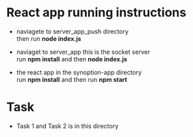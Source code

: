 # React app running instructions
 - naviagete to server_app_push directory <br/>
 then run <b>node index.js</b>
 
 - naviaget to server_app this is the socket server <br/>
 run <b>npm install</b> and then <b>node index.js</b>
 
  - the react app in the synoption-app directory<br/>
  run <b>npm install</b> and then run <b>npm start</b>
 
 
 # Task 
  - Task 1 and Task 2 is in this directory
 
 
 
 
